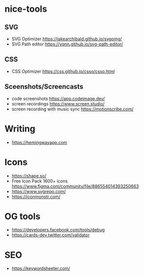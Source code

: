 # nice-tools


## SVG
- SVG Optimizer https://jakearchibald.github.io/svgomg/
- SVG Path editor https://yqnn.github.io/svg-path-editor/

## CSS
- CSS Optimizer https://css.github.io/csso/csso.html


## Sceenshots/Screencasts
- code screenshots https://app.codeimage.dev/
- screen recordings https://www.screen.studio/
- screen recording with music sync https://motionscribe.com/

# Writing
- https://hemingwayapp.com

# Icons
- https://shape.so/
- Free Icon Pack 1600+ icons https://www.figma.com/community/file/886554014393250663
- https://www.svgrepo.com/
- https://iconmonstr.com/


# OG tools

- https://developers.facebook.com/tools/debug
- https://cards-dev.twitter.com/validator


# SEO

- https://keywordsheeter.com/
